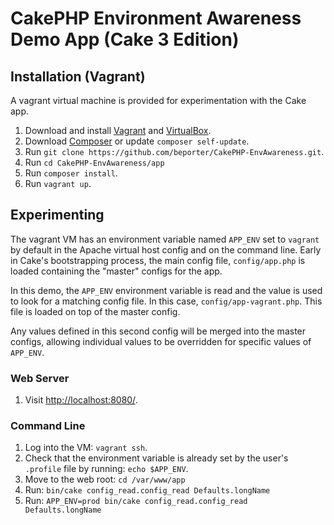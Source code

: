 # CakePHP Environment Awareness Demo App (Cake 3 Edition)


## Installation (Vagrant)

A vagrant virtual machine is provided for experimentation with the Cake app.

1. Download and install [Vagrant](https://www.vagrantup.com/) and [VirtualBox](https://www.virtualbox.org/).
1. Download [Composer](http://getcomposer.org/doc/00-intro.md) or update `composer self-update`.
1. Run `git clone https://github.com/beporter/CakePHP-EnvAwareness.git`.
1. Run `cd CakePHP-EnvAwareness/app`
1. Run `composer install`.
1. Run `vagrant up`.


## Experimenting

The vagrant VM has an environment variable named `APP_ENV` set to `vagrant` by default in the Apache virtual host config and on the command line. Early in Cake's bootstrapping process, the main config file, `config/app.php` is loaded containing the "master" configs for the app.

In this demo, the `APP_ENV` environment variable is read and the value is used to look for a matching config file. In this case, `config/app-vagrant.php`. This file is loaded on top of the master config.

Any values defined in this second config will be merged into the master configs, allowing individual values to be overridden for specific values of `APP_ENV`.

### Web Server

1. Visit [http://localhost:8080/](http://localhost:8080/).

### Command Line

1. Log into the VM: `vagrant ssh`.
1. Check that the environment variable is already set by the user's `.profile` file by running: `echo $APP_ENV`.
1. Move to the web root: `cd /var/www/app`
1. Run: `bin/cake config_read.config_read Defaults.longName`
1. Run: `APP_ENV=prod bin/cake config_read.config_read Defaults.longName`

